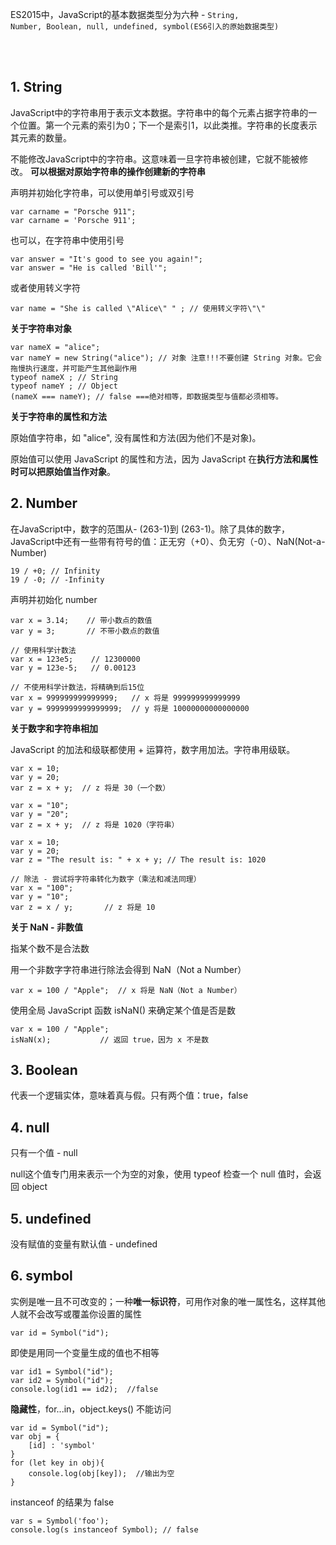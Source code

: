 ES2015中，JavaScript的基本数据类型分为六种 - <html>
<code>String, Number, Boolean, null, undefined, symbol(ES6引入的原始数据类型) </code><br/>
</html><br/>

## 1. String

JavaScript中的字符串用于表示文本数据。字符串中的每个元素占据字符串的一个位置。第一个元素的索引为0；下一个是索引1，以此类推。字符串的长度表示其元素的数量。

不能修改JavaScript中的字符串。这意味着一旦字符串被创建，它就不能被修改。 **可以根据对原始字符串的操作创建新的字符串**

声明并初始化字符串，可以使用单引号或双引号

```
var carname = "Porsche 911";
var carname = 'Porsche 911';
```
也可以，在字符串中使用引号

```
var answer = "It's good to see you again!";
var answer = "He is called 'Bill'";
```
或者使用转义字符

```
var name = "She is called \"Alice\" " ; // 使用转义字符\"\"
```

**关于字符串对象**

```
var nameX = "alice";
var nameY = new String("alice"); // 对象 注意!!!不要创建 String 对象。它会拖慢执行速度，并可能产生其他副作用
typeof nameX ; // String
typeof nameY ; // Object
(nameX === nameY); // false ===绝对相等，即数据类型与值都必须相等。
```
**关于字符串的属性和方法**

原始值字符串，如 "alice", 没有属性和方法(因为他们不是对象)。

原始值可以使用 JavaScript 的属性和方法，因为 JavaScript 在**执行方法和属性时可以把原始值当作对象**。

## 2. Number

在JavaScript中，数字的范围从- (263-1)到 (263-1)。除了具体的数字，JavaScript中还有一些带有符号的值：正无穷（+0）、负无穷（-0）、NaN(Not-a-Number)

```
19 / +0; // Infinity 
19 / -0; // -Infinity
```
声明并初始化 number

```
var x = 3.14;    // 带小数点的数值
var y = 3;       // 不带小数点的数值

// 使用科学计数法
var x = 123e5;    // 12300000
var y = 123e-5;   // 0.00123

// 不使用科学计数法，将精确到后15位
var x = 999999999999999;   // x 将是 999999999999999
var y = 9999999999999999;  // y 将是 10000000000000000
```

**关于数字和字符串相加**

JavaScript 的加法和级联都使用 + 运算符，数字用加法。字符串用级联。

```
var x = 10;
var y = 20;
var z = x + y;  // z 将是 30（一个数）

var x = "10";
var y = "20";
var z = x + y;  // z 将是 1020（字符串）

var x = 10;
var y = 20;
var z = "The result is: " + x + y; // The result is: 1020

// 除法 - 尝试将字符串转化为数字（乘法和减法同理）
var x = "100";
var y = "10";
var z = x / y;       // z 将是 10
```

**关于 NaN - 非数值**

指某个数不是合法数

用一个非数字字符串进行除法会得到 NaN（Not a Number）

```
var x = 100 / "Apple";  // x 将是 NaN（Not a Number）
```
使用全局 JavaScript 函数 isNaN() 来确定某个值是否是数

```
var x = 100 / "Apple";
isNaN(x);           // 返回 true，因为 x 不是数
```

## 3. Boolean

代表一个逻辑实体，意味着真与假。只有两个值：true，false

## 4. null

只有一个值 - null

null这个值专门用来表示一个为空的对象，使用 typeof 检查一个 null 值时，会返回 object

## 5. undefined

没有赋值的变量有默认值 - undefined

## 6. symbol

实例是唯一且不可改变的；一种**唯一标识符**，可用作对象的唯一属性名，这样其他人就不会改写或覆盖你设置的属性
```
var id = Symbol("id");
```
即使是用同一个变量生成的值也不相等

```
var id1 = Symbol("id");
var id2 = Symbol("id");
console.log(id1 == id2);  //false
```
**隐藏性**，for...in，object.keys() 不能访问

```
var id = Symbol("id");
var obj = {
    [id] : 'symbol'
}
for (let key in obj){
    console.log(obj[key]);  //输出为空
}
```
instanceof 的结果为 false

```
var s = Symbol('foo');
console.log(s instanceof Symbol); // false
```

